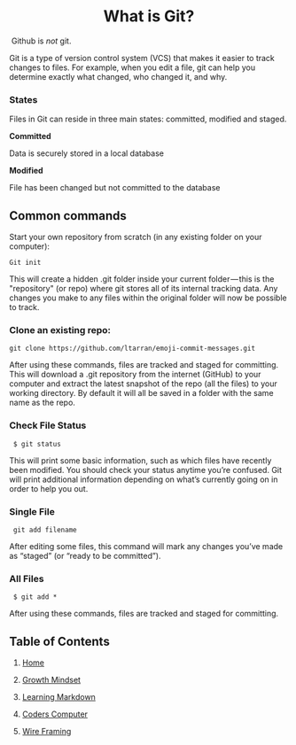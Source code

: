 # <center><b>What is Git?</b></center>

 Github is *not* git.

Git is a type of version control system (VCS) that makes it easier to track changes to files. For example, when you edit a file, git can help you determine exactly what changed, who changed it, and why.

### <b>States</b>

Files in Git can reside in three main states: committed, modified and staged.

<b>Committed</b>

Data is securely stored in a local database

<b>Modified</b>

File has been changed but not committed to the database


## <b>Common commands</b>



Start your own repository from scratch (in any existing folder on your computer):

    Git init

This will create a hidden .git folder inside your current folder — this is the "repository" (or repo) where git stores all of its internal tracking data. Any changes you make to any files within the original folder will now be possible to track.

###  <b>Clone an existing repo:</b>

    git clone https://github.com/ltarran/emoji-commit-messages.git
    
After using these commands, files are tracked and staged for committing.
This will download a .git repository from the internet (GitHub) to your computer and extract the latest snapshot of the repo (all the files) to your working directory. By default it will all be saved in a folder with the same name as the repo.

###  <b>Check File Status</b>

     $ git status
    
This will print some basic information, such as which files have recently been modified. You should check your status anytime you’re confused. Git will print additional information depending on what’s currently going on in order to help you out.

### <b>Single File</b>

     git add filename
     
After editing some files, this command will mark any changes you’ve made as “staged” (or “ready to be committed”).

### <b>All Files</b>

     $ git add *
    
After using these commands, files are tracked and staged for committing.

## Table of Contents

1. [Home](https://ltarran.github.io/reading-notes)  

2. [Growth Mindset](https://ltarran.github.io/reading-notes/growthmindset)

3. [Learning Markdown](https://ltarran.github.io/reading-notes/learningmarkdowns)

4. [Coders Computer](https://ltarran.github.io/reading-notes/git)

5. [Wire Framing](ltarran.github.io/reading-notes/wireframing)
